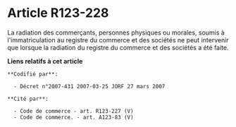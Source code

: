 # Article R123-228

La radiation des commerçants, personnes physiques ou morales, soumis à l'immatriculation au registre du commerce et des
sociétés ne peut intervenir que lorsque la radiation du registre du commerce et des sociétés a été faite.

**Liens relatifs à cet article**

	**Codifié par**:

	  - Décret n°2007-431 2007-03-25 JORF 27 mars 2007

	**Cité par**:

	  - Code de commerce - art. R123-227 (V)
	  - Code de commerce. - art. A123-83 (V)
